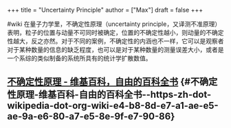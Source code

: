 +++
title = "Uncertainty Principle"
author = ["Max"]
draft = false
+++

\#wiki
在量子力学里，不确定性原理（uncertainty principle，又译测不准原理）表明，粒子的位置与动量不可同时被确定，位置的不确定性越小，则动量的不确定性越大，反之亦然。对于不同的案例，不确定性的内涵也不一样，它可以是观察者对于某种数量的信息的缺乏程度，也可以是对于某种数量的测量误差大小，或者是一个系综的类似制备的系统所具有的统计学扩散数值。


## [不确定性原理 - 维基百科，自由的百科全书](<https://zh.wikipedia.org/wiki/%E4%B8%8D%E7%A1%AE%E5%AE%9A%E6%80%A7%E5%8E%9F%E7%90%86>) {#不确定性原理-维基百科-自由的百科全书--https-zh-dot-wikipedia-dot-org-wiki-e4-b8-8d-e7-a1-ae-e5-ae-9a-e6-80-a7-e5-8e-9f-e7-90-86}
